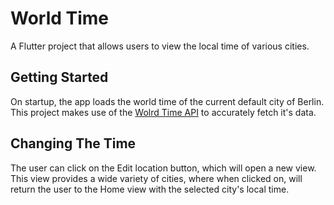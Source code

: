 # World Time

A Flutter project that allows users to view the local time of various cities.

## Getting Started

On startup, the app loads the world time of the current default city of Berlin. This project makes use of the [Wolrd Time API](https://worldtimeapi.org/api) to accurately fetch it's data.

## Changing The Time

The user can click on the Edit location button, which will open a new view. This view provides a wide variety of cities, where when clicked on, will return the user to the Home view with the selected city's local time.
